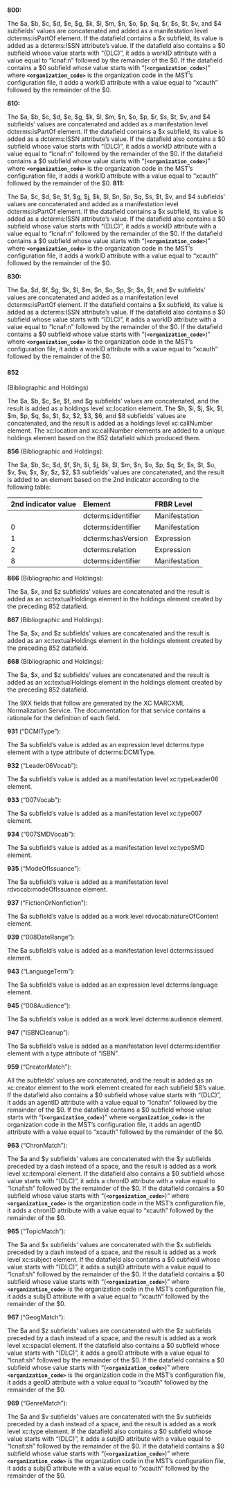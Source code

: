 **800:**

The $a, $b, $c, $d, $e, $g, $k, $l, $m, $n, $o, $p, $q, $r, $s, $t, $v, and $4 subfields’ values are concatenated and added as a manifestation level dcterms:isPartOf element.  If the datafield contains a $x subfield, its value is added as a dcterms:ISSN attribute’s value. If the datafield also contains a $0 subfield whose value starts with “(DLC)”, it adds a workID attribute with a value equal to “lcnaf:n” followed by the remainder of the $0.  If the datafield contains a $0 subfield whose value starts with “(**`<organization_code>`**)” where **`<organization_code>`** is the organization code in the MST’s configuration file, it adds a workID attribute with a value equal to “xcauth” followed by the remainder of the $0.

**810:**

The $a, $b, $c, $d, $e, $g, $k, $l, $m, $n, $o, $p, $r, $s, $t, $v, and $4 subfields’ values are concatenated and added as a manifestation level dcterms:isPartOf element.  If the datafield contains a $x subfield, its value is added as a dcterms:ISSN attribute’s value. If the datafield also contains a $0 subfield whose value starts with “(DLC)”, it adds a workID attribute with a value equal to “lcnaf:n” followed by the remainder of the $0.  If the datafield contains a $0 subfield whose value starts with “(**`<organization_code>`**)” where **`<organization_code>`** is the organization code in the MST’s configuration file, it adds a workID attribute with a value equal to “xcauth” followed by the remainder of the $0.
**811:**

The $a, $c, $d, $e, $f, $g, $j, $k, $l, $n, $p, $q, $s, $t, $v, and $4 subfields’ values are concatenated and added as a manifestation level dcterms:isPartOf element.  If the datafield contains a $x subfield, its value is added as a dcterms:ISSN attribute’s value. If the datafield also contains a $0 subfield whose value starts with “(DLC)”, it adds a workID attribute with a value equal to “lcnaf:n” followed by the remainder of the $0.  If the datafield contains a $0 subfield whose value starts with “(**`<organization_code>`**)” where **`<organization_code>`** is the organization code in the MST’s configuration file, it adds a workID attribute with a value equal to “xcauth” followed by the remainder of the $0.

**830:**

The $a, $d, $f, $g, $k, $l, $m, $n, $o, $p, $r, $s, $t, and $v subfields’ values are concatenated and added as a manifestation level dcterms:isPartOf element.  If the datafield contains a $x subfield, its value is added as a dcterms:ISSN attribute’s value. If the datafield also contains a $0 subfield whose value starts with “(DLC)”, it adds a workID attribute with a value equal to “lcnaf:n” followed by the remainder of the $0.  If the datafield contains a $0 subfield whose value starts with “(**`<organization_code>`**)” where **`<organization_code>`** is the organization code in the MST’s configuration file, it adds a workID attribute with a value equal to “xcauth” followed by the remainder of the $0.

#### 852 ####
(Bibliographic and Holdings)

The $a, $b, $c, $e, $f, and $g subfields’ values are concatenated, and the result is added as a holdings level xc:location element.  The $h, $i, $j, $k, $l, $m, $p, $q, $s, $t, $z, $2, $3, $6, and $8 subfields’ values are concatenated, and the result is added as a holdings level xc:callNumber element.  The xc:location and xc:callNumber elements are added to a unique holdings element based on the 852 datafield which produced them.

**856** (Bibliographic and Holdings):

The $a, $b, $c, $d, $f, $h, $i, $j, $k, $l, $m, $n, $o, $p, $q, $r, $s, $t, $u, $v, $w, $x, $y, $z, $2, $3 subfields’ values are concatenated, and the result is added to an element based on the 2nd indicator according to the following table:

|2nd indicator value|Element|FRBR Level|
|:------------------|:------|:---------|
||dcterms:identifier|Manifestation|
|0                  |dcterms:identifier|Manifestation|
|1                  |dcterms:hasVersion|Expression|
|2                  |dcterms:relation|Expression|
|8                  |dcterms:identifier|Manifestation|

**866** (Bibliographic and Holdings):

The $a, $x, and $z subfields’ values are concatenated and the result is added as an xc:textualHoldings element in the holdings element created by the preceding 852 datafield.

**867** (Bibliographic and Holdings):

The $a, $x, and $z subfields’ values are concatenated and the result is added as an xc:textualHoldings element in the holdings element created by the preceding 852 datafield.

**868** (Bibliographic and Holdings):

The $a, $x, and $z subfields’ values are concatenated and the result is added as an xc:textualHoldings element in the holdings element created by the preceding 852 datafield.

The 9XX fields that follow are generated by the XC MARCXML Normalization Service.  The documentation for that service contains a rationale for the definition of each field.

**931** (“DCMIType”):

The $a subfield’s value is added as an expression level dcterms:type element with a type attribute of dcterms:DCMIType.

**932** (“Leader06Vocab”):

The $a subfield’s value is added as a manifestation level xc:typeLeader06 element.

**933** (“007Vocab”):

The $a subfield’s value is added as a manifestation level xc:type007 element.

**934** (“007SMDVocab”):

The $a subfield’s value is added as a manifestation level xc:typeSMD element.

**935** (“ModeOfIssuance”):

The $a subfield’s value is added as a manifestation level rdvocab:modeOfIssuance element.

**937** (“FictionOrNonfiction”):

The $a subfield’s value is added as a work level rdvocab:natureOfContent element.

**939** (“008DateRange”):

The $a subfield’s value is added as a manifestation level dcterms:issued element.

**943** (“LanguageTerm”):

The $a subfield’s value is added as an expression level dcterms:language element.

**945** (“008Audience”):

The $a subfield’s value is added as a work level dcterms:audience element.

**947** (“ISBNCleanup”):

The $a subfield’s value is added as a manifestation level dcterms:identifier element with a type attribute of “ISBN”.

**959** (“CreatorMatch”):

All the subfields’ values are concatenated, and the result is added as an xc:creator element to the work element created for each subfield $8’s value.  If the datafield also contains a $0 subfield whose value starts with “(DLC)”, it adds an agentID attribute with a value equal to “lcnaf:n” followed by the remainder of the $0.  If the datafield contains a $0 subfield whose value starts with “(**`<organization_code>`**)” where **`<organization_code>`** is the organization code in the MST’s configuration file, it adds an agentID attribute with a value equal to “xcauth” followed by the remainder of the $0.

**963** (“ChronMatch”):

The $a and $y subfields’ values are concatenated with the $y subfields preceded by a dash instead of a space, and the result is added as a work level xc:temporal element.   If the datafield also contains a $0 subfield whose value starts with “(DLC)”, it adds a chronID attribute with a value equal to “lcnaf:sh” followed by the remainder of the $0.  If the datafield contains a $0 subfield whose value starts with “(**`<organization_code>`**)” where **`<organization_code>`** is the organization code in the MST’s configuration file, it adds a chronID attribute with a value equal to “xcauth” followed by the remainder of the $0.

**965** (“TopicMatch”):

The $a and $x subfields’ values are concatenated with the $x subfields preceded by a dash instead of a space, and the result is added as a work level xc:subject element.   If the datafield also contains a $0 subfield whose value starts with “(DLC)”, it adds a subjID attribute with a value equal to “lcnaf:sh” followed by the remainder of the $0.  If the datafield contains a $0 subfield whose value starts with “(**`<organization_code>`**)” where **`<organization_code>`** is the organization code in the MST’s configuration file, it adds a subjID attribute with a value equal to “xcauth” followed by the remainder of the $0.

**967** (“GeogMatch”):

The $a and $z subfields’ values are concatenated with the $z subfields preceded by a dash instead of a space, and the result is added as a work level xc:spacial element.   If the datafield also contains a $0 subfield whose value starts with “(DLC)”, it adds a geoID attribute with a value equal to “lcnaf:sh” followed by the remainder of the $0.  If the datafield contains a $0 subfield whose value starts with “(**`<organization_code>`**)” where **`<organization_code>`** is the organization code in the MST’s configuration file, it adds a geoID attribute with a value equal to “xcauth” followed by the remainder of the $0.

**969** (“GenreMatch”):

The $a and $v subfields’ values are concatenated with the $v subfields preceded by a dash instead of a space, and the result is added as a work level xc:type element.   If the datafield also contains a $0 subfield whose value starts with “(DLC)”, it adds a subjID attribute with a value equal to “lcnaf:sh” followed by the remainder of the $0.  If the datafield contains a $0 subfield whose value starts with “(**`<organization_code>`**)” where **`<organization_code>`** is the organization code in the MST’s configuration file, it adds a subjID attribute with a value equal to “xcauth” followed by the remainder of the $0.